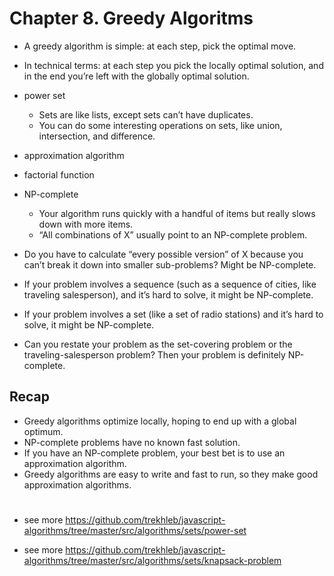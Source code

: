 # Chapter 8. Greedy Algoritms

- A greedy algorithm is simple: at each step, pick the optimal move.

- In technical terms: at each step you pick the locally optimal solution, and in the end you’re left with the globally optimal solution.

- power set
  - Sets are like lists, except sets can’t have duplicates.
  - You can do some interesting operations on sets, like union, intersection, and difference.

- approximation algorithm

- factorial function 

- NP-complete
  - Your algorithm runs quickly with a handful of items but really slows down with more items.
  - “All combinations of X” usually point to an NP-complete problem.
 -  Do you have to calculate “every possible version” of X because you can’t break it down into smaller sub-problems? Might be NP-complete.
  - If your problem involves a sequence (such as a sequence of cities, like traveling salesperson), and it’s hard to solve, it might be NP-complete.
  - If your problem involves a set (like a set of radio stations) and it’s hard to solve, it might be NP-complete.
  - Can you restate your problem as the set-covering problem or the traveling-salesperson problem? Then your problem is definitely NP-complete.
  
## Recap
- Greedy algorithms optimize locally, hoping to end up with a global optimum.
- NP-complete problems have no known fast solution.
- If you have an NP-complete problem, your best bet is to use an approximation algorithm.
- Greedy algorithms are easy to write and fast to run, so they make good approximation algorithms.
#
* see more https://github.com/trekhleb/javascript-algorithms/tree/master/src/algorithms/sets/power-set

* see more https://github.com/trekhleb/javascript-algorithms/tree/master/src/algorithms/sets/knapsack-problem
